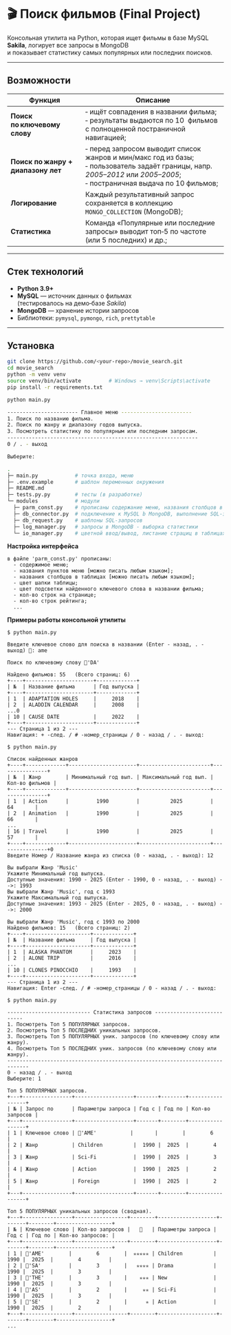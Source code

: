 # 🎬 Поиск фильмов (Final Project)

Консольная утилита на Python, которая ищет фильмы в базе MySQL **Sakila**, логирует все запросы в MongoDB  
и показывает статистику самых популярных или последних поисков.

---

## Возможности

| Функция | Описание                                                                                                                                                                    |
|---------|-----------------------------------------------------------------------------------------------------------------------------------------------------------------------------|
| **Поиск по ключевому слову** | ‑ ищёт совпадения в названии фильма;<br>‑ результаты выдаются по 10  фильмов с полноценной постраничной навигацией;                                                         |
| **Поиск по жанру + диапазону лет** | ‑ перед запросом выводит список жанров и мин/макс год из базы;<br>‑ пользователь задаёт границы, напр. *2005–2012* или *2005–2005*;<br>‑ постраничная выдача по 10 фильмов; |
| **Логирование** | Каждый результативный запрос сохраняется в коллекцию `MONGO_COLLECTION` (MongoDB);                                                                                          |
| **Статистика** | Команда «Популярные или последние запросы» выводит топ‑5 по частоте (или 5 последних) и др.;                                                                                |

---

## Стек технологий

* **Python 3.9+**
* **MySQL** — источник данных о фильмах  
  (тестировалось на демо‑базе *Sakila*)
* **MongoDB** — хранение истории запросов
* Библиотеки: `pymysql`, `pymongo`, `rich`, `prettytable` 

---

## Установка

```bash
git clone https://github.com/<your‑repo>/movie_search.git
cd movie_search
python -m venv venv
source venv/bin/activate         # Windows → venv\Scripts\activate
pip install -r requirements.txt

python main.py

----------------------- Главное меню -----------------------
1. Поиск по названию фильма.
2. Поиск по жанру и диапазону годов выпуска.
3. Посмотреть статистику по популярным или последним запросам.
--------------------------------------------------------------
0 / . - выход

Выберите: 

.
├─ main.py            # точка входа, меню
├─ .env.example       # шаблон переменных окружения
├─ README.md
├─ tests.py.py        # тесты (в разработке)
└─ modules            # модули
  ├─ parm_const.py    # прописаны содержание меню, названия столбцов в таблицах, кол-во строк на странице...
  ├─ db_connector.py  # подключение к MySQL b MongoDB, выполнение SQL-запросов, запись/чтение в MongoDB
  ├─ db_request.py    # шаблоны SQL‑запросов
  ├─ log_manager.py   # запросы в MongoDB - выборка статистики
  └─ io_manager.py    # цветной ввод/вывод, листание страциц в таблицах 

```
__Настройка интерфейса__ 
``` 
в файле 'parm_const.py' прописаны:
  - содержимое меню; 
  - названия пунктов меню [можно писать любым языком]; 
  - названия столбцов в таблицах [можно писать любым языком];
  - цвет шапки таблицы;
  - цвет подсветки найденного ключевого слова в названии фильма;
  - кол-во строк на странице; 
  - кол-во строк рейтинга;
  ...
```
__Примеры работы консольной утилиты__ 
```
$ python main.py

Введите ключевое слово для поиска в названии (Enter - назад, . - выход) 🔑: ame

Поиск по ключевому слову 🔑'DA'

Найдено фильмов: 55   (Всего страниц: 6)
+----+----------------------+-------------+
| №  | Название фильма      | Год выпуска |
+----+----------------------+-------------+
| 1  | ADAPTATION HOLES     |     2018    |
| 2  | ALADDIN CALENDAR     |     2008    |
...0
| 10 | CAUSE DATE           |     2022    |
+----+----------------------+-------------+
--- Страница 1 из 2 ---
Навигация: + -след. / # -номер_страницы / 0 - назад / . - выход: 

$ python main.py

Список найденных жанров
+----+-------------+----------------------+-----------------------+----------------+
| №  | Жанр        | Минимальный год вып. | Максимальный год вып. | Кол-во фильмов |
+----+-------------+----------------------+-----------------------+----------------+
| 1  | Action      |         1990         |          2025         |       64       |
| 2  | Animation   |         1990         |          2025         |       66       |
...
| 16 | Travel      |         1990         |          2025         |       57       |
+----+-------------+----------------------+-----------------------+----------------+0
Введите Номер / Название жанра из списка (0 - назад, . - выход): 12

Вы выбрали Жанр 'Music'
Укажите Минимальный год выпуска.
Доступные значения: 1990 - 2025 (Enter - 1990, 0 - назад, . - выход) -->: 1993
Вы выбрали Жанр 'Music', год с 1993
Укажите Максимальный год выпуска.
Доступные значения: 1993 - 2025 (Enter - 2025, 0 - назад, . - выход) -->: 2000

Вы выбрали Жанр 'Music', год с 1993 по 2000
Найдено фильмов: 15   (Всего страниц: 2)
+----+---------------------+-------------+
| №  | Название фильма     | Год выпуска |
+----+---------------------+-------------+
| 1  | ALASKA PHANTOM      |     2023    |
| 2  | ALONE TRIP          |     2016    |
...
| 10 | CLONES PINOCCHIO    |     1993    |
+----+---------------------+-------------+
--- Страница 1 из 2 ---
Навигация: Enter -след. / # -номер_страницы / 0 - назад / . - выход: 

$ python main.py

--------------------------- Статистика запросов ---------------------------
1. Посмотреть Топ 5 ПОПУЛЯРНЫХ запросов.
2. Посмотреть Топ 5 ПОСЛЕДНИХ уникальных запросов.
3. Посмотреть Топ 5 ПОПУЛЯРНЫХ уник. запросов (по ключевому слову или жанру).
4. Посмотреть Топ 5 ПОСЛЕДНИХ уник. запросов (по ключевому слову или жанру).
-----------------------------------------------------------------------------
0 - назад / . - выход
Выберите: 1

Топ 5 ПОПУЛЯРНЫХ запросов.
+---+----------------+-------------------+-------+--------+-----------------+
| № | Запрос по      | Параметры запроса | Год с | Год по | Кол-во запросов |
+---+----------------+-------------------+-------+--------+-----------------+
| 1 | Ключевое слово | 🔑'AME'           |       |        |        6        |
| 2 | Жанр           | Children          |  1990 |  2025  |        4        |
| 3 | Жанр           | Sci-Fi            |  1990 |  2025  |        3        |
| 4 | Жанр           | Action            |  1990 |  2025  |        2        |
| 5 | Жанр           | Foreign           |  1990 |  2025  |        2        |
+---+----------------+-------------------+-------+--------+-----------------+

Топ 5 ПОПУЛЯРНЫХ уникальных запросов (сводная).
+---+----------------+-----------------+--------+-------------------+-------+--------+------------------+
| № | Ключевое слово | Кол-во запросов |   🤩   | Параметры запроса | Год с | Год по | Кол-во запросов: |
+---+----------------+-----------------+--------+-------------------+-------+--------+------------------+
| 1 | 🔑'AME'        |        6        |  ✯✯✯✯✯ | Children          |  1990 |  2025  |        4         |
| 2 | 🔑'SA'         |        3        |   ✯✯✯✯ | Drama             |  1990 |  2025  |        3         |
| 3 | 🔑'THE'        |        3        |    ✯✯✯ | New               |  1990 |  2025  |        3         |
| 4 | 🔑'AS'         |        2        |     ✯✯ | Sci-Fi            |  1990 |  2025  |        3         |
| 5 | 🔑'SE'         |        2        |      ✯ | Action            |  1990 |  2025  |        2         |
+---+----------------+-----------------+--------+-------------------+-------+--------+------------------+
...